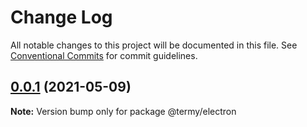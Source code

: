 # Change Log

All notable changes to this project will be documented in this file.
See [Conventional Commits](https://conventionalcommits.org) for commit guidelines.

## [0.0.1](https://github.com/termyapp/Termy/compare/v0.3.0...v0.0.1) (2021-05-09)

**Note:** Version bump only for package @termy/electron

